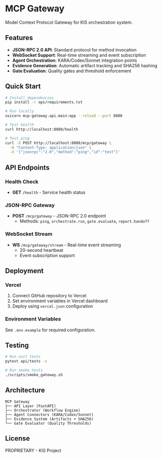 # MCP Gateway

Model Context Protocol Gateway for KIS orchestration system.

## Features

- **JSON-RPC 2.0 API**: Standard protocol for method invocation
- **WebSocket Support**: Real-time streaming and event subscription
- **Agent Orchestration**: KARA/Codex/Sonnet integration points
- **Evidence Generation**: Automatic artifact tracking and SHA256 hashing
- **Gate Evaluation**: Quality gates and threshold enforcement

## Quick Start

```bash
# Install dependencies
pip install -r ops/requirements.txt

# Run locally
uvicorn mcp-gateway.api.main:app --reload --port 8080

# Test health
curl http://localhost:8080/health

# Test ping
curl -X POST http://localhost:8080/mcp/gateway \
  -H "Content-Type: application/json" \
  -d '{"jsonrpc":"2.0","method":"ping","id":"test"}'
```

## API Endpoints

### Health Check
- **GET** `/health` - Service health status

### JSON-RPC Gateway
- **POST** `/mcp/gateway` - JSON-RPC 2.0 endpoint
  - Methods: `ping`, `orchestrate.run`, `gate.evaluate`, `report.handoff`

### WebSocket Stream
- **WS** `/mcp/gateway/stream` - Real-time event streaming
  - 20-second heartbeat
  - Event subscription support

## Deployment

### Vercel
1. Connect GitHub repository to Vercel
2. Set environment variables in Vercel dashboard
3. Deploy using `vercel.json` configuration

### Environment Variables
See `.env.example` for required configuration.

## Testing

```bash
# Run unit tests
pytest api/tests -v

# Run smoke tests
./scripts/smoke_gateway.sh
```

## Architecture

```
MCP Gateway
├── API Layer (FastAPI)
├── Orchestrator (Workflow Engine)
├── Agent Connectors (KARA/Codex/Sonnet)
├── Evidence System (Artifacts + SHA256)
└── Gate Evaluator (Quality Thresholds)
```

## License

PROPRIETARY - KIS Project